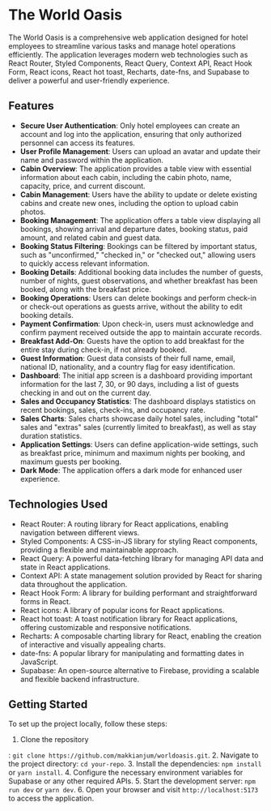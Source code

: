 # The World Oasis

The World Oasis is a comprehensive web application designed for hotel employees to streamline various tasks and manage hotel operations efficiently. The application leverages modern web technologies such as React Router, Styled Components, React Query, Context API, React Hook Form, React icons, React hot toast, Recharts, date-fns, and Supabase to deliver a powerful and user-friendly experience.

## Features

- **Secure User Authentication**: Only hotel employees can create an account and log into the application, ensuring that only authorized personnel can access its features.
- **User Profile Management**: Users can upload an avatar and update their name and password within the application.
- **Cabin Overview**: The application provides a table view with essential information about each cabin, including the cabin photo, name, capacity, price, and current discount.
- **Cabin Management**: Users have the ability to update or delete existing cabins and create new ones, including the option to upload cabin photos.
- **Booking Management**: The application offers a table view displaying all bookings, showing arrival and departure dates, booking status, paid amount, and related cabin and guest data.
- **Booking Status Filtering**: Bookings can be filtered by important status, such as "unconfirmed," "checked in," or "checked out," allowing users to quickly access relevant information.
- **Booking Details**: Additional booking data includes the number of guests, number of nights, guest observations, and whether breakfast has been booked, along with the breakfast price.
- **Booking Operations**: Users can delete bookings and perform check-in or check-out operations as guests arrive, without the ability to edit booking details.
- **Payment Confirmation**: Upon check-in, users must acknowledge and confirm payment received outside the app to maintain accurate records.
- **Breakfast Add-On**: Guests have the option to add breakfast for the entire stay during check-in, if not already booked.
- **Guest Information**: Guest data consists of their full name, email, national ID, nationality, and a country flag for easy identification.
- **Dashboard**: The initial app screen is a dashboard providing important information for the last 7, 30, or 90 days, including a list of guests checking in and out on the current day.
- **Sales and Occupancy Statistics**: The dashboard displays statistics on recent bookings, sales, check-ins, and occupancy rate.
- **Sales Charts**: Sales charts showcase daily hotel sales, including "total" sales and "extras" sales (currently limited to breakfast), as well as stay duration statistics.
- **Application Settings**: Users can define application-wide settings, such as breakfast price, minimum and maximum nights per booking, and maximum guests per booking.
- **Dark Mode**: The application offers a dark mode for enhanced user experience.

## Technologies Used

- React Router: A routing library for React applications, enabling navigation between different views.
- Styled Components: A CSS-in-JS library for styling React components, providing a flexible and maintainable approach.
- React Query: A powerful data-fetching library for managing API data and state in React applications.
- Context API: A state management solution provided by React for sharing data throughout the application.
- React Hook Form: A library for building performant and straightforward forms in React.
- React icons: A library of popular icons for React applications.
- React hot toast: A toast notification library for React applications, offering customizable and responsive notifications.
- Recharts: A composable charting library for React, enabling the creation of interactive and visually appealing charts.
- date-fns: A popular library for manipulating and formatting dates in JavaScript.
- Supabase: An open-source alternative to Firebase, providing a scalable and flexible backend infrastructure.

## Getting Started

To set up the project locally, follow these steps:

1. Clone the repository

: `git clone https://github.com/makkianjum/worldoasis.git`. 2. Navigate to the project directory: `cd your-repo`. 3. Install the dependencies: `npm install` or `yarn install`. 4. Configure the necessary environment variables for Supabase or any other required APIs. 5. Start the development server: `npm run dev` or `yarn dev`. 6. Open your browser and visit `http://localhost:5173` to access the application.
